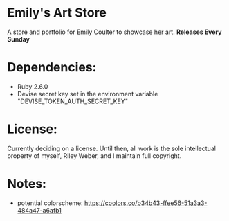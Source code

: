 # Emily's Art Store
A store and portfolio for Emily Coulter to showcase her art. **Releases Every
Sunday**

# Dependencies:
 * Ruby 2.6.0
 * Devise secret key set in the environment variable
   "DEVISE_TOKEN_AUTH_SECRET_KEY"

# License:
Currently deciding on a license. Until then, all work is the sole intellectual
property of myself, Riley Weber, and I maintain full copyright.

# Notes:
 * potential colorscheme: https://coolors.co/b34b43-ffee56-51a3a3-484a47-a6afb1
